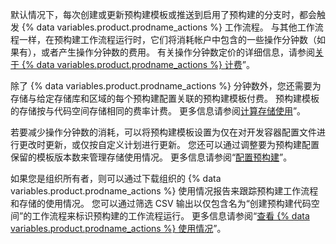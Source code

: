 默认情况下，每次创建或更新预构建模板或推送到启用了预构建的分支时，都会触发 {% data variables.product.prodname_actions %} 工作流程。 与其他工作流程一样，在预构建工作流程运行时，它们将消耗帐户中包含的一些操作分钟数（如果有），或者产生操作分钟数的费用。 有关操作分钟数定价的详细信息，请参阅[关于 {% data variables.product.prodname_actions %} 计费](/billing/managing-billing-for-github-actions/about-billing-for-github-actions)”。

除了 {% data variables.product.prodname_actions %} 分钟数外，您还需要为存储与给定存储库和区域的每个预构建配置关联的预构建模板付费。 预构建模板的存储按与代码空间存储相同的费率计费。 更多信息请参阅[计算存储使用](#calculating-storage-usage)”。

若要减少操作分钟数的消耗，可以将预构建模板设置为仅在对开发容器配置文件进行更改时更新，或仅按自定义计划进行更新。 您还可以通过调整要为预构建配置保留的模板版本数来管理存储使用情况。 更多信息请参阅“[配置预构建](/codespaces/prebuilding-your-codespaces/configuring-prebuilds#configuring-a-prebuild)”。

如果您是组织所有者，则可以通过下载组织的 {% data variables.product.prodname_actions %} 使用情况报告来跟踪预构建工作流程和存储的使用情况。 您可以通过筛选 CSV 输出以仅包含名为“创建预构建代码空间”的工作流程来标识预构建的工作流程运行。 更多信息请参阅“[查看 {% data variables.product.prodname_actions %} 使用情况](/billing/managing-billing-for-github-actions/viewing-your-github-actions-usage#viewing-github-actions-usage-for-your-organization)”。
